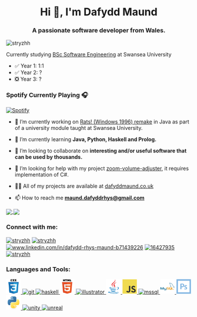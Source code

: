 <h1 align="center">Hi 👋, I'm Dafydd Maund</h1>
<h3 align="center">A passionate software developer from Wales.</h3>

<p align="left"> <img src="https://komarev.com/ghpvc/?username=stryzhh&label=Profile%20views&color=0e75b6&style=flat" alt="stryzhh" /> </p>

Currently studying [BSc Software Engineering](https://www.swansea.ac.uk/undergraduate/courses/maths-comp-sci/computer-science/bsc-software-engineering/) at Swansea University

- ✅ Year 1: 1:1
- ✅ Year 2: ?
- ❎ Year 3: ?

### Spotify Currently Playing :headphones:
[![Spotify](https://novatorem-stryzhh.vercel.app/api/spotify?background_color=0d1117&border_color=ffffff)](https://open.spotify.com/user/dafyddmspotify)

- 🔭 I’m currently working on [Rats! (Windows 1996) remake](https://github.com/dafydd-rhys/rats-windows-remake) in Java as part of a university module taught at Swansea University.

- 🌱 I’m currently learning **Java, Python, Haskell and Prolog.**

- 👯 I’m looking to collaborate on **interesting and/or useful software that can be used by thousands.**

- 🤝 I’m looking for help with my project [zoom-volume-adjuster](https://github.com/dafydd-rhys/zoom-volume-adjuster), it requires implementation of C#.

- 👨‍💻 All of my projects are available at [dafyddmaund.co.uk](https://dafydd-rhys.github.io/)

- 📫 How to reach me **maund.dafyddrhys@gmail.com**

<a href="https://github.com/dafydd-rhys">
  <img align="center" src="https://github-readme-stats.vercel.app/api?username=dafydd-rhys&show_icons=true&count_private=true&theme=github_dark&hide_border=true" />
</a>
<a href="https://github.com/dafydd-rhys">
  <img align="center" src="https://github-readme-stats.vercel.app/api/top-langs/?username=dafydd-rhys&theme=github_dark&hide_border=true" />
</a>

<h3 align="left">Connect with me:</h3>
<p align="left">
<a href="https://codepen.io/stryzhh" target="blank"><img align="center" src="https://raw.githubusercontent.com/rahuldkjain/github-profile-readme-generator/master/src/images/icons/Social/codepen.svg" alt="stryzhh" height="30" width="40" /></a>
<a href="https://dev.to/stryzhh" target="blank"><img align="center" src="https://raw.githubusercontent.com/rahuldkjain/github-profile-readme-generator/master/src/images/icons/Social/devto.svg" alt="stryzhh" height="30" width="40" /></a>
<a href="https://www.linkedin.com/in/dafydd-rhys-maund-b71439226/" target="blank"><img align="center" src="https://raw.githubusercontent.com/rahuldkjain/github-profile-readme-generator/master/src/images/icons/Social/linked-in-alt.svg" alt="www.linkedin.com/in/dafydd-rhys-maund-b71439226" height="30" width="40" /></a>
<a href="https://stackoverflow.com/users/16427935" target="blank"><img align="center" src="https://raw.githubusercontent.com/rahuldkjain/github-profile-readme-generator/master/src/images/icons/Social/stack-overflow.svg" alt="16427935" height="30" width="40" /></a>
<a href="https://codesandbox.com/stryzhh" target="blank"><img align="center" src="https://raw.githubusercontent.com/rahuldkjain/github-profile-readme-generator/master/src/images/icons/Social/codesandbox.svg" alt="stryzhh" height="30" width="40" /></a>
</p>

<h3 align="left">Languages and Tools:</h3>
<p align="left"> <a href="https://www.w3schools.com/css/" target="_blank" rel="noreferrer"> <img src="https://raw.githubusercontent.com/devicons/devicon/master/icons/css3/css3-original-wordmark.svg" alt="css3" width="40" height="40"/> </a> <a href="https://git-scm.com/" target="_blank" rel="noreferrer"> <img src="https://www.vectorlogo.zone/logos/git-scm/git-scm-icon.svg" alt="git" width="40" height="40"/> </a> <a href="https://www.haskell.org/" target="_blank" rel="noreferrer"> <img src="https://upload.wikimedia.org/wikipedia/commons/1/1c/Haskell-Logo.svg" alt="haskell" width="40" height="40"/> </a> <a href="https://www.w3.org/html/" target="_blank" rel="noreferrer"> <img src="https://raw.githubusercontent.com/devicons/devicon/master/icons/html5/html5-original-wordmark.svg" alt="html5" width="40" height="40"/> </a> <a href="https://www.adobe.com/in/products/illustrator.html" target="_blank" rel="noreferrer"> <img src="https://www.vectorlogo.zone/logos/adobe_illustrator/adobe_illustrator-icon.svg" alt="illustrator" width="40" height="40"/> </a> <a href="https://www.java.com" target="_blank" rel="noreferrer"> <img src="https://raw.githubusercontent.com/devicons/devicon/master/icons/java/java-original.svg" alt="java" width="40" height="40"/> </a> <a href="https://developer.mozilla.org/en-US/docs/Web/JavaScript" target="_blank" rel="noreferrer"> <img src="https://raw.githubusercontent.com/devicons/devicon/master/icons/javascript/javascript-original.svg" alt="javascript" width="40" height="40"/> </a> <a href="https://www.microsoft.com/en-us/sql-server" target="_blank" rel="noreferrer"> <img src="https://www.svgrepo.com/show/303229/microsoft-sql-server-logo.svg" alt="mssql" width="40" height="40"/> </a> <a href="https://www.mysql.com/" target="_blank" rel="noreferrer"> <img src="https://raw.githubusercontent.com/devicons/devicon/master/icons/mysql/mysql-original-wordmark.svg" alt="mysql" width="40" height="40"/> </a> <a href="https://www.photoshop.com/en" target="_blank" rel="noreferrer"> <img src="https://raw.githubusercontent.com/devicons/devicon/master/icons/photoshop/photoshop-line.svg" alt="photoshop" width="40" height="40"/> </a> <a href="https://www.python.org" target="_blank" rel="noreferrer"> <img src="https://raw.githubusercontent.com/devicons/devicon/master/icons/python/python-original.svg" alt="python" width="40" height="40"/> </a> <a href="https://unity.com/" target="_blank" rel="noreferrer"> <img src="https://www.vectorlogo.zone/logos/unity3d/unity3d-icon.svg" alt="unity" width="40" height="40"/> </a> <a href="https://unrealengine.com/" target="_blank" rel="noreferrer"> <img src="https://raw.githubusercontent.com/kenangundogan/fontisto/036b7eca71aab1bef8e6a0518f7329f13ed62f6b/icons/svg/brand/unreal-engine.svg" alt="unreal" width="40" height="40"/> </a> </p>
